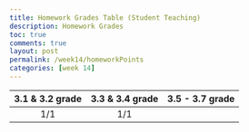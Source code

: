 ```yaml
---
title: Homework Grades Table (Student Teaching)
description: Homework Grades
toc: true
comments: true
layout: post
permalink: /week14/homeworkPoints
categories: [week 14]
---
```


| 3.1 & 3.2 grade | 3.3 & 3.4 grade | 3.5 - 3.7 grade |
| :-------------: | :-------------: | :-------------: |
| 1/1 | 1/1 |  |